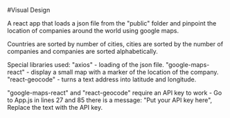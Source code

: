 #Visual Design

A react app that loads a json file from the "public" folder and pinpoint the location
of companies around the world using google maps.

Countries are sorted by number of cities, cities are sorted by the number of companies 
and companies are sorted alphabetically.

Special libraries used:
"axios" - loading of the json file.
"google-maps-react" - display a small map with a marker of the location of the company.
"react-geocode" - turns a text address into latitude and longitude.

"google-maps-react" and "react-geocode" require an API key to work -
Go to App.js in lines 27 and 85 there is a message: "Put your API key here",
Replace the text with the API key.




